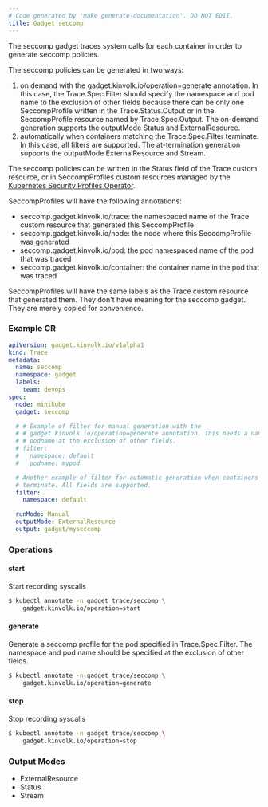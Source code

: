 ```yaml
---
# Code generated by 'make generate-documentation'. DO NOT EDIT.
title: Gadget seccomp
---
```


The seccomp gadget traces system calls for each container in order to generate
seccomp policies.

The seccomp policies can be generated in two ways:
1. on demand with the gadget.kinvolk.io/operation=generate annotation. In this
   case, the Trace.Spec.Filter should specify the namespace and pod name to the
   exclusion of other fields because there can be only one SeccompProfile
   written in the Trace.Status.Output or in the SeccompProfile resource named
   by Trace.Spec.Output. The on-demand generation supports the outputMode
   Status and ExternalResource.
2. automatically when containers matching the Trace.Spec.Filter terminate. In
   this case, all filters are supported. The at-termination generation supports
   the outputMode ExternalResource and Stream.

The seccomp policies can be written in the Status field of the Trace custom
resource, or in SeccompProfiles custom resources managed by the [Kubernetes
Security Profiles
Operator](https://github.com/kubernetes-sigs/security-profiles-operator).

SeccompProfiles will have the following annotations:

* seccomp.gadget.kinvolk.io/trace: the namespaced name of the Trace custom
  resource that generated this SeccompProfile
* seccomp.gadget.kinvolk.io/node: the node where this SeccompProfile was
  generated
* seccomp.gadget.kinvolk.io/pod: the pod namespaced name of the pod that was
  traced
* seccomp.gadget.kinvolk.io/container: the container name in the pod that was
  traced

SeccompProfiles will have the same labels as the Trace custom resource that
generated them. They don&#39;t have meaning for the seccomp gadget. They are
merely copied for convenience.


### Example CR

```yaml
apiVersion: gadget.kinvolk.io/v1alpha1
kind: Trace
metadata:
  name: seccomp
  namespace: gadget
  labels:
    team: devops
spec:
  node: minikube
  gadget: seccomp

  # # Example of filter for manual generation with the
  # # gadget.kinvolk.io/operation=generate annotation. This needs a namespace and
  # # podname at the exclusion of other fields.
  # filter:
  #   namespace: default
  #   podname: mypod

  # Another example of filter for automatic generation when containers
  # terminate. All fields are supported.
  filter:
    namespace: default

  runMode: Manual
  outputMode: ExternalResource
  output: gadget/myseccomp
```

### Operations


#### start

Start recording syscalls

```bash
$ kubectl annotate -n gadget trace/seccomp \
    gadget.kinvolk.io/operation=start
```
#### generate

Generate a seccomp profile for the pod specified in Trace.Spec.Filter. The
namespace and pod name should be specified at the exclusion of other fields.

```bash
$ kubectl annotate -n gadget trace/seccomp \
    gadget.kinvolk.io/operation=generate
```
#### stop

Stop recording syscalls

```bash
$ kubectl annotate -n gadget trace/seccomp \
    gadget.kinvolk.io/operation=stop
```

### Output Modes

* ExternalResource
* Status
* Stream
